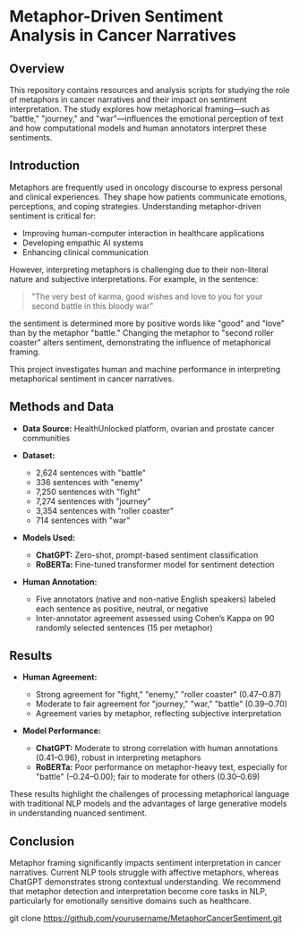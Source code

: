 # Metaphor-Driven Sentiment Analysis in Cancer Narratives

## Overview
This repository contains resources and analysis scripts for studying the role of metaphors in cancer narratives and their impact on sentiment interpretation. The study explores how metaphorical framing—such as "battle," "journey," and "war"—influences the emotional perception of text and how computational models and human annotators interpret these sentiments.

## Introduction
Metaphors are frequently used in oncology discourse to express personal and clinical experiences. They shape how patients communicate emotions, perceptions, and coping strategies. Understanding metaphor-driven sentiment is critical for:

- Improving human-computer interaction in healthcare applications  
- Developing empathic AI systems  
- Enhancing clinical communication  

However, interpreting metaphors is challenging due to their non-literal nature and subjective interpretations. For example, in the sentence:

> "The very best of karma, good wishes and love to you for your second battle in this bloody war"  

the sentiment is determined more by positive words like "good" and "love" than by the metaphor "battle." Changing the metaphor to "second roller coaster" alters sentiment, demonstrating the influence of metaphorical framing.

This project investigates human and machine performance in interpreting metaphorical sentiment in cancer narratives.

## Methods and Data
- **Data Source:** HealthUnlocked platform, ovarian and prostate cancer communities  
- **Dataset:**  
  - 2,624 sentences with "battle"  
  - 336 sentences with "enemy"  
  - 7,250 sentences with "fight"  
  - 7,274 sentences with "journey"  
  - 3,354 sentences with "roller coaster"  
  - 714 sentences with "war"  

- **Models Used:**  
  - **ChatGPT:** Zero-shot, prompt-based sentiment classification  
  - **RoBERTa:** Fine-tuned transformer model for sentiment detection  

- **Human Annotation:**  
  - Five annotators (native and non-native English speakers) labeled each sentence as positive, neutral, or negative  
  - Inter-annotator agreement assessed using Cohen’s Kappa on 90 randomly selected sentences (15 per metaphor)  

## Results
- **Human Agreement:**  
  - Strong agreement for "fight," "enemy," "roller coaster" (0.47–0.87)  
  - Moderate to fair agreement for "journey," "war," "battle" (0.39–0.70)  
  - Agreement varies by metaphor, reflecting subjective interpretation  

- **Model Performance:**  
  - **ChatGPT:** Moderate to strong correlation with human annotations (0.41–0.96), robust in interpreting metaphors  
  - **RoBERTa:** Poor performance on metaphor-heavy text, especially for "battle" (–0.24–0.00); fair to moderate for others (0.30–0.69)  

These results highlight the challenges of processing metaphorical language with traditional NLP models and the advantages of large generative models in understanding nuanced sentiment.

## Conclusion
Metaphor framing significantly impacts sentiment interpretation in cancer narratives. Current NLP tools struggle with affective metaphors, whereas ChatGPT demonstrates strong contextual understanding. We recommend that metaphor detection and interpretation become core tasks in NLP, particularly for emotionally sensitive domains such as healthcare.


   git clone https://github.com/yourusername/MetaphorCancerSentiment.git

